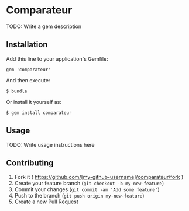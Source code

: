 # Comparateur

TODO: Write a gem description

## Installation

Add this line to your application's Gemfile:

    gem 'comparateur'

And then execute:

    $ bundle

Or install it yourself as:

    $ gem install comparateur

## Usage

TODO: Write usage instructions here

## Contributing

1. Fork it ( https://github.com/[my-github-username]/comparateur/fork )
2. Create your feature branch (`git checkout -b my-new-feature`)
3. Commit your changes (`git commit -am 'Add some feature'`)
4. Push to the branch (`git push origin my-new-feature`)
5. Create a new Pull Request
